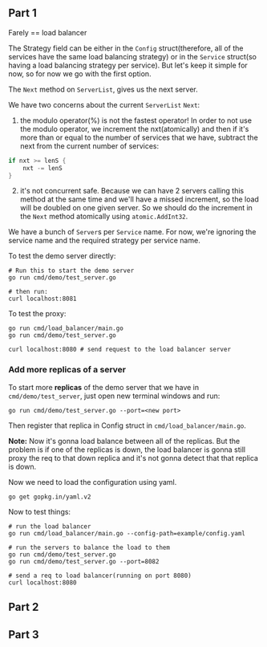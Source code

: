## Part 1

Farely == load balancer

The Strategy field can be either in the `Config` struct(therefore, all of the services have the same load balancing strategy) or 
in the `Service` struct(so having a load balancing strategy per service). But let's keep it simple for now, so for now we go with the first
option.

The `Next` method on `ServerList`, gives us the next server.

We have two concerns about the current `ServerList` `Next`:
1. the modulo operator(%) is not the fastest operator! In order to not use the modulo operator, we increment the nxt(atomically) and then
if it's more than or equal to the number of services that we have, subtract the next from the current number of services:
```go
if nxt >= lenS {
	nxt -= lenS
}
```
2. it's not concurrent safe. Because we can have 2 servers calling this method at the same time and we'll have a missed increment, so the load
will be doubled on one given server. So we should do the increment in the `Next` method atomically using `atomic.AddInt32`.

We have a bunch of `Server`s per `Service` name. For now, we're ignoring the service name and the required strategy per service name.

To test the demo server directly:
```shell
# Run this to start the demo server
go run cmd/demo/test_server.go

# then run:
curl localhost:8081
```

To test the proxy:
```shell
go run cmd/load_balancer/main.go
go run cmd/demo/test_server.go

curl localhost:8080 # send request to the load balancer server
```

### Add more replicas of a server
To start more **replicas** of the demo server that we have in `cmd/demo/test_server`, just open new terminal windows and run:
```shell
go run cmd/demo/test_server.go --port=<new port>
```

Then register that replica in Config struct in `cmd/load_balancer/main.go`.

**Note:** Now it's gonna load balance between all of the replicas. But the problem is if one of the replicas is down, the
load balancer is gonna still proxy the req to that down replica and it's not gonna detect that that replica is down.

Now we need to load the configuration using yaml.
```shell
go get gopkg.in/yaml.v2
```

Now to test things:
```shell
# run the load balancer
go run cmd/load_balancer/main.go --config-path=example/config.yaml

# run the servers to balance the load to them
go run cmd/demo/test_server.go
go run cmd/demo/test_server.go --port=8082

# send a req to load balancer(running on port 8080)
curl localhost:8080
```

## Part 2

## Part 3